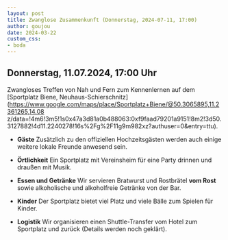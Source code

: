 ```yaml
---
layout: post
title: Zwanglose Zusammenkunft (Donnerstag, 2024-07-11, 17:00)
author: goujou
date: 2024-03-22
custom_css:
- boda
---
```

## Donnerstag, 11.07.2024, 17:00 Uhr
Zwangloses Treffen von Nah und Fern zum Kennenlernen auf dem [Sportplatz Biene, Neuhaus-Schierschnitz](https://www.google.com/maps/place/Sportplatz+Biene/@50.3065895,11.2361265,14.08 z/data=!4m6!3m5!1s0x47a3d81a0b488063:0xf9faad79201a9151!8m2!3d50.3127882!4d11.2240278!16s%2Fg%2F11g9m982xz?authuser=0&entry=ttu).

- **Gäste**
     Zusätzlich zu den offiziellen Hochzeitsgästen werden auch einige weitere lokale Freunde anwesend sein.

- **Örtlichkeit**
     Ein Sportplatz mit Vereinsheim für eine Party drinnen und draußen mit Musik.

- **Essen und Getränke**
     Wir servieren Bratwurst und Rostbrätel **vom Rost** sowie alkoholische und alkoholfreie Getränke von der Bar.

- **Kinder**
     Der Sportplatz bietet viel Platz und viele Bälle zum Spielen für Kinder.

- **Logistik**
     Wir organisieren einen Shuttle-Transfer vom Hotel zum Sportplatz und zurück (Details werden noch geklärt).



